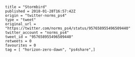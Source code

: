 ```
title = "Stormbird"
published = 2018-01-28T16:57:42Z
origin = "twitter-norms_ps4"
type = "tweet"
original_url = "https://twitter.com/norms_ps4/status/957658955496509440"
twitter_account = "norms_ps4"
tweet_id = "957658955496509440"
retweets = 0
favourites = 0
tag = [ "horizon-zero-dawn", "ps4share",]
```

<p class='image'><img src='https://mnf.m17s.net/2018/01/28/DUpJvbIWAAAauVZ.jpg' alt=''></p>

